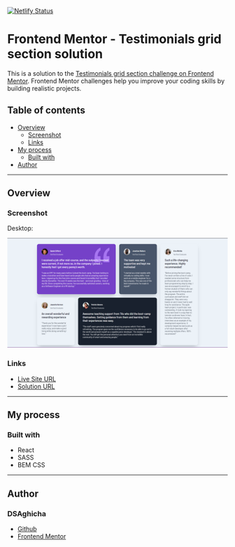 [![Netlify Status](https://api.netlify.com/api/v1/badges/1326ae26-b426-4c99-a24d-05274c175a99/deploy-status)](https://app.netlify.com/sites/dsaghicha-testimonials-component/deploys)

# Frontend Mentor - Testimonials grid section solution

This is a solution to the [Testimonials grid section challenge on Frontend Mentor](https://www.frontendmentor.io/challenges/testimonials-grid-section-Nnw6J7Un7). Frontend Mentor challenges help you improve your coding skills by building realistic projects.

## Table of contents

- [Overview](#overview)
    - [Screenshot](#screenshot)
    - [Links](#links)
- [My process](#my-process)
    - [Built with](#built-with)
- [Author](#author)

---

## Overview

### Screenshot

Desktop:

![Final Desktop](./final/desktop.png)

### Links
- [Live Site URL](https://dsaghicha-testimonials-component.netlify.app/)
- [Solution URL](https://www.frontendmentor.io/solutions/dynamic-react-testominals-section-using-css-grid-HyhPDB8Hc)

---

## My process

### Built with
- React
- SASS
- BEM CSS

---

## Author

### DSAghicha
- [Github](https://github.com/DSAghicha)
- [Frontend Mentor](https://www.frontendmentor.io/profile/DSAghicha)